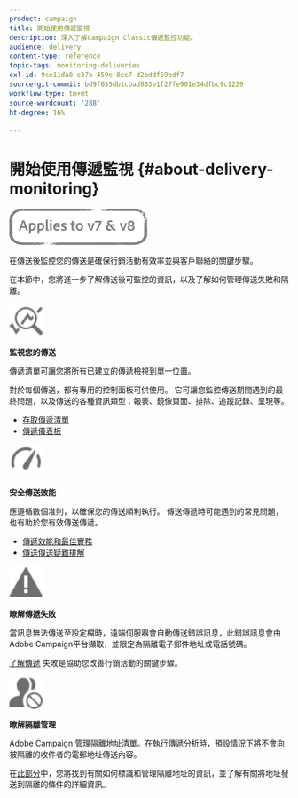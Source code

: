 ```yaml
---
product: campaign
title: 開始使用傳遞監視
description: 深入了解Campaign Classic傳遞監控功能。
audience: delivery
content-type: reference
topic-tags: monitoring-deliveries
exl-id: 9ce11da0-e37b-459e-8ec7-d2bddf59bdf7
source-git-commit: bd9f035db1cbad883e1f27fe901e34dfbc9c1229
workflow-type: tm+mt
source-wordcount: '288'
ht-degree: 16%

---
```


# 開始使用傳遞監視 {#about-delivery-monitoring}

![](../../assets/common.svg)

在傳送後監控您的傳送是確保行銷活動有效率並與客戶聯絡的關鍵步驟。

在本節中，您將進一步了解傳送後可監控的資訊，以及了解如何管理傳送失敗和隔離。

<img src="assets/do-not-localize/icon_monitor.svg" width="60px">

**監視您的傳送**

傳遞清單可讓您將所有已建立的傳遞檢視到單一位置。

對於每個傳送，都有專用的控制面板可供使用。 它可讓您監控傳送期間遇到的最終問題，以及傳送的各種資訊類型：報表、鏡像頁面、排除、追蹤記錄、呈現等。

* [存取傳遞清單](list-of-deliveries.md)
* [傳遞儀表板](delivery-dashboard.md)

<img src="assets/do-not-localize/icon_guidelines.svg" width="60px">

**安全傳送效能**

應遵循數個准則，以確保您的傳送順利執行。 傳送傳遞時可能遇到的常見問題，也有助於您有效傳送傳遞。

* [傳遞效能和最佳實務](delivery-performances.md)
* [傳送傳送疑難排解](delivery-troubleshooting.md)

<img src="assets/do-not-localize/icon_failure.svg" width="60px">

**瞭解傳遞失敗**

當訊息無法傳送至設定檔時，遠端伺服器會自動傳送錯誤訊息，此錯誤訊息會由Adobe Campaign平台擷取，並限定為隔離電子郵件地址或電話號碼。

[了解傳遞](understanding-delivery-failures.md) 失敗是協助您改善行銷活動的關鍵步驟。

<img src="assets/do-not-localize/icon_quarantine.svg" width="60px">

**瞭解隔離管理**

Adobe Campaign 管理隔離地址清單。在執行傳遞分析時，預設情況下將不會向被隔離的收件者的電郵地址傳送內容。

在[此部分](understanding-quarantine-management.md)中，您將找到有關如何標識和管理隔離地址的資訊，並了解有關將地址發送到隔離的條件的詳細資訊。
